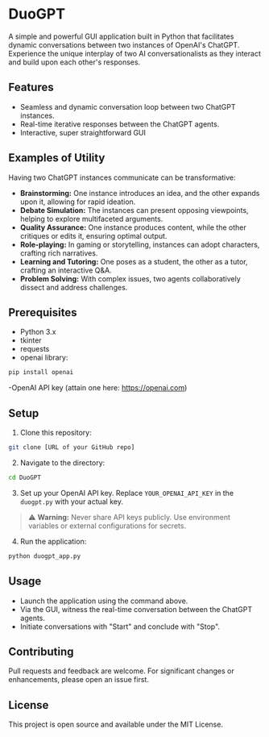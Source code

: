 
# DuoGPT

A simple and powerful GUI application built in Python that facilitates dynamic conversations between two instances of OpenAI's ChatGPT. Experience the unique interplay of two AI conversationalists as they interact and build upon each other's responses.

## Features

- Seamless and dynamic conversation loop between two ChatGPT instances.
- Real-time iterative responses between the ChatGPT agents.
- Interactive, super straightforward GUI

## Examples of Utility

Having two ChatGPT instances communicate can be transformative:

- **Brainstorming:** One instance introduces an idea, and the other expands upon it, allowing for rapid ideation.
- **Debate Simulation:** The instances can present opposing viewpoints, helping to explore multifaceted arguments.
- **Quality Assurance:** One instance produces content, while the other critiques or edits it, ensuring optimal output.
- **Role-playing:** In gaming or storytelling, instances can adopt characters, crafting rich narratives.
- **Learning and Tutoring:** One poses as a student, the other as a tutor, crafting an interactive Q&A.
- **Problem Solving:** With complex issues, two agents collaboratively dissect and address challenges.

## Prerequisites

- Python 3.x
- tkinter
- requests
- openai library:
```bash
pip install openai
```
-OpenAI API key (attain one here: https://openai.com)

## Setup

1. Clone this repository:
```bash
git clone [URL of your GitHub repo]
```
2. Navigate to the directory:
```bash
cd DuoGPT
```
3. Set up your OpenAI API key. Replace `YOUR_OPENAI_API_KEY` in the `duogpt.py` with your actual key.

> :warning: **Warning:** Never share API keys publicly. Use environment variables or external configurations for secrets.

4. Run the application:
```bash
python duogpt_app.py
```

## Usage

- Launch the application using the command above.
- Via the GUI, witness the real-time conversation between the ChatGPT agents.
- Initiate conversations with "Start" and conclude with "Stop".

## Contributing

Pull requests and feedback are welcome. For significant changes or enhancements, please open an issue first.

## License

This project is open source and available under the MIT License.
